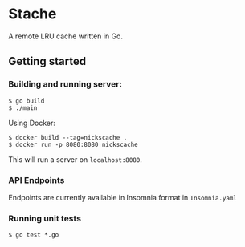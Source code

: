 # Stache
A remote LRU cache written in Go.

## Getting started
### Building and running server:
```
$ go build
$ ./main
```

Using Docker:
```
$ docker build --tag=nickscache .
$ docker run -p 8080:8080 nickscache
```

This will run a server on `localhost:8080`. 

### API Endpoints
Endpoints are currently available in Insomnia format in `Insomnia.yaml`

### Running unit tests
```
$ go test *.go
```

